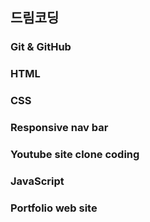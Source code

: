 ## 드림코딩

### Git & GitHub

### HTML

### CSS

### Responsive nav bar

### Youtube site clone coding

### JavaScript

### Portfolio web site
